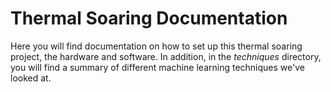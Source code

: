 # Thermal Soaring Documentation
Here you will find documentation on how to set up this thermal soaring project,
the hardware and software. In addition, in the _techniques_ directory, you will
find a summary of different machine learning techniques we've looked at.
